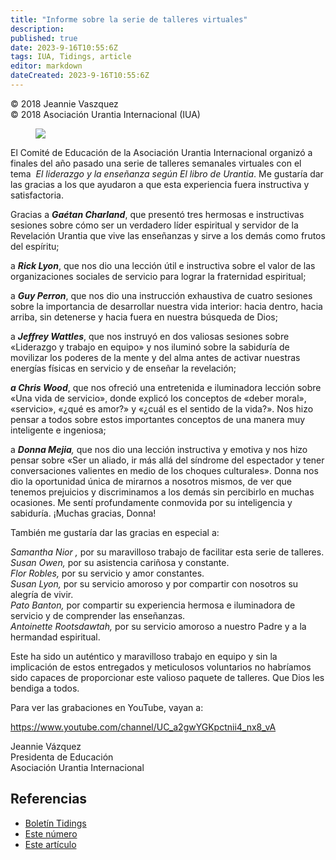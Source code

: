 ```yaml
---
title: "Informe sobre la serie de talleres virtuales"
description: 
published: true
date: 2023-9-16T10:55:6Z
tags: IUA, Tidings, article
editor: markdown
dateCreated: 2023-9-16T10:55:6Z
---
```


<p class="v-card v-sheet theme--light gray lighten-3 px-2">© 2018 Jeannie Vaszquez<br>© 2018 Asociación Urantia Internacional (IUA)</p>


<figure id="Figure_1" class="image urantiapedia image-style-align-left">
<img src="/image/article/IUA_Tidings/Leadership-Workshop-Poster-300x180.jpg">
</figure>

El Comité de Educación de la Asociación Urantia Internacional organizó a finales del año pasado una serie de talleres semanales virtuales con el tema  _El liderazgo y la enseñanza según El libro de Urantia_. Me gustaría dar las gracias a los que ayudaron a que esta experiencia fuera instructiva y satisfactoria.

Gracias a **_Gaétan Charland_**, que presentó tres hermosas e instructivas sesiones sobre cómo ser un verdadero líder espiritual y servidor de la Revelación Urantia que vive las enseñanzas y sirve a los demás como frutos del espíritu;

a **_Rick Lyon_**, que nos dio una lección útil e instructiva sobre el valor de las organizaciones sociales de servicio para lograr la fraternidad espiritual;

a **_Guy Perron_**, que nos dio una instrucción exhaustiva de cuatro sesiones sobre la importancia de desarrollar nuestra vida interior: hacia dentro, hacia arriba, sin detenerse y hacia fuera en nuestra búsqueda de Dios;

a **_Jeffrey Wattles_**, que nos instruyó en dos valiosas sesiones sobre «Liderazgo y trabajo en equipo» y nos iluminó sobre la sabiduría de movilizar los poderes de la mente y del alma antes de activar nuestras energías físicas en servicio y de enseñar la revelación;

**_a Chris Wood_**, que nos ofreció una entretenida e iluminadora lección sobre «Una vida de servicio», donde explicó los conceptos de «deber moral», «servicio», «¿qué es amor?» y «¿cuál es el sentido de la vida?». Nos hizo pensar a todos sobre estos importantes conceptos de una manera muy inteligente e ingeniosa;

a **_Donna Mejia_**_,_ que nos dio una lección instructiva y emotiva y nos hizo pensar sobre «Ser un aliado, ir más allá del síndrome del espectador y tener conversaciones valientes en medio de los choques culturales». Donna nos dio la oportunidad única de mirarnos a nosotros mismos, de ver que tenemos prejuicios y discriminamos a los demás sin percibirlo en muchas ocasiones. Me sentí profundamente conmovida por su inteligencia y sabiduría. ¡Muchas gracias, Donna!
<br style="clear:both;"/>

También me gustaría dar las gracias en especial a:

_Samantha Nior ,_ por su maravilloso trabajo de facilitar esta serie de talleres.  
_Susan Owen,_ por su asistencia cariñosa y constante.  
_Flor Robles,_ por su servicio y amor constantes.  
_Susan Lyon,_ por su servicio amoroso y por compartir con nosotros su alegría de vivir.  
_Pato Banton,_ por compartir su experiencia hermosa e iluminadora de servicio y de comprender las enseñanzas.  
_Antoinette Rootsdawtah,_ por su servicio amoroso a nuestro Padre y a la hermandad espiritual.

Este ha sido un auténtico y maravilloso trabajo en equipo y sin la implicación de estos entregados y meticulosos voluntarios no habríamos sido capaces de proporcionar este valioso paquete de talleres. Que Dios les bendiga a todos.

Para ver las grabaciones en YouTube, vayan a: 

https://www.youtube.com/channel/UC_a2gwYGKpctnii4_nx8_vA

Jeannie Vázquez  
Presidenta de Educación  
Asociación Urantia Internacional


## Referencias

- [Boletín Tidings](https://urantia-association.org/acerca-del-boletin-tidings/?lang=es)
- [Este número](https://urantia-association.org/newsletter/tidings-marzo-2018/?lang=es)
- [Este artículo](https://urantia-association.org/informe-sobre-la-serie-de-talleres-virtuales/?lang=es)

